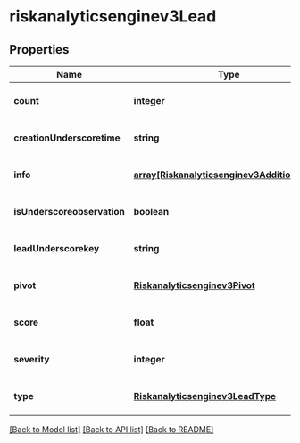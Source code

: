 # riskanalyticsenginev3Lead

## Properties
Name | Type | Description | Notes
------------ | ------------- | ------------- | -------------
**count** | **integer** |  | [optional] [default to null]
**creationUnderscoretime** | **string** |  | [optional] [default to null]
**info** | [**array[Riskanalyticsenginev3AdditionalInfo]**](Riskanalyticsenginev3AdditionalInfo.md) |  | [optional] [default to null]
**isUnderscoreobservation** | **boolean** |  | [optional] [default to null]
**leadUnderscorekey** | **string** |  | [optional] [default to null]
**pivot** | [**Riskanalyticsenginev3Pivot**](Riskanalyticsenginev3Pivot.md) |  | [optional] [default to null]
**score** | **float** |  | [optional] [default to null]
**severity** | **integer** |  | [optional] [default to null]
**type** | [**Riskanalyticsenginev3LeadType**](Riskanalyticsenginev3LeadType.md) |  | [optional] [default to null]

[[Back to Model list]](../README.md#documentation-for-models) [[Back to API list]](../README.md#documentation-for-api-endpoints) [[Back to README]](../README.md)


